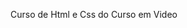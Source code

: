 Curso de Html e Css do Curso em Video

<a href="https://chessup.github.io/Html-Css-atualizado/M%C3%B3dulo%201/Desafio006/index.html">